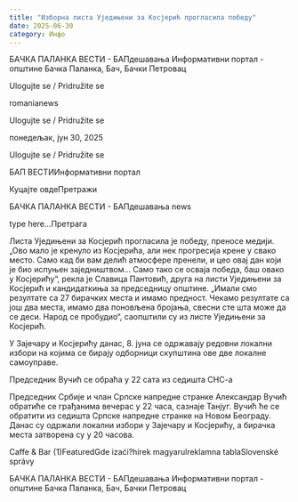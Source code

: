 ```yaml
---
title: "Изборна листа Уједињени за Косјерић прогласила победу"
date: 2025-06-30
category: Инфо
---
```


БАЧКА ПАЛАНКА ВЕСТИ - БАПдешавања Информативни портал - општине Бачка Паланка, Бач, Бачки Петровац

Ulogujte se / Pridružite se

romanianews

Ulogujte se / Pridružite se

понедељак, јун 30, 2025

Ulogujte se / Pridružite se

БАП ВЕСТИИнформативни портал

Куцајте овдеПретражи

БАЧКА ПАЛАНКА ВЕСТИ - БАПдешавања news

type here...Претрага

Листа Уједињени за Косјерић прогласила је победу, преносе медији. „Ово мало је кренуло из Косјерића, али нек прогресија крене у свако место. Само кад би вам делић атмосфере пренели, и цео овај дан који је био испуњен заједништвом… Само тако се осваја победа, баш овако у Косјерићу“, рекла је Славица Пантовић, друга на листи Уједињени за Косјерић и кандидаткиња за председницу општине.
„Имали смо резултате са 27 бирачких места и имамо предност. Чекамо резултате са још два места, имамо два поновљена бројања, свесни сте шта може да се деси. Народ се пробудио“, саопштили су из листе Уједињени за Косјерић.


У Зајечару и Косјерићу данас, 8. јуна се одржавају редовни локални избори на којима се бирају одборници скупштина ове две локалне самоуправе.



Председник Вучић се обраћа у 22 сата из седишта СНС-а









Председник Србије и члан Српске напредне странке Александар Вучић обратиће се грађанима вечерас у 22 часа, сазнаје Танјуг. Вучић ће се обратити из седишта Српске напредне странке на Новом Београду. Данас су одржали локални избори у Зајечару и Косјерићу, а бирачка места затворена су у 20 часова.

Caffe & Bar (1)FeaturedGde izaći?hírek magyarulreklamna tablaSlovenské správy

БАЧКА ПАЛАНКА ВЕСТИ - БАПдешавања Информативни портал - општине Бачка Паланка, Бач, Бачки Петровац
